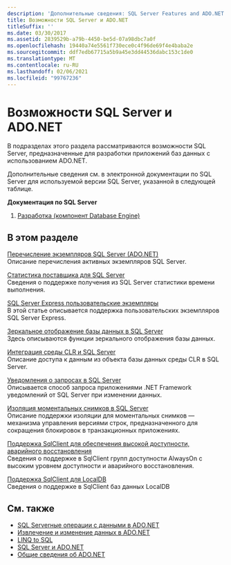 ```yaml
---
description: 'Дополнительные сведения: SQL Server Features and ADO.NET'
title: Возможности SQL Server и ADO.NET
titleSuffix: ''
ms.date: 03/30/2017
ms.assetid: 2839529b-a79b-4450-be5d-07a98dbc7a0f
ms.openlocfilehash: 19440a74e5561f730ece0c4f96de69f4e4baba2e
ms.sourcegitcommit: ddf7edb67715a5b9a45e3dd44536dabc153c1de0
ms.translationtype: MT
ms.contentlocale: ru-RU
ms.lasthandoff: 02/06/2021
ms.locfileid: "99767236"
---
```

# <a name="sql-server-features-and-adonet"></a>Возможности SQL Server и ADO.NET

В подразделах этого раздела рассматриваются возможности SQL Server, предназначенные для разработки приложений баз данных с использованием ADO.NET.  
  
 Дополнительные сведения см. в электронной документации по SQL Server для используемой версии SQL Server, указанной в следующей таблице.  
  
 **Документация по SQL Server**  
  
1. [Разработка (компонент Database Engine)](/previous-versions/sql/sql-server-2008/bb500155(v=sql.100))  
  
## <a name="in-this-section"></a>В этом разделе  

 [Перечисление экземпляров SQL Server (ADO.NET)](enumerating-instances-of-sql-server.md)  
 Описание перечисления активных экземпляров SQL Server.  
  
 [Статистика поставщика для SQL Server](provider-statistics-for-sql-server.md)  
 Сведения о поддержке получения из SQL Server статистики времени выполнения.  
  
 [SQL Server Express пользовательские экземпляры](sql-server-express-user-instances.md)  
 В этой статье описывается поддержка пользовательских экземпляров SQL Server Express.  
  
 [Зеркальное отображение базы данных в SQL Server](database-mirroring-in-sql-server.md)  
 Здесь описываются функции зеркального отображения базы данных.  
  
 [Интеграция среды CLR и SQL Server](sql-server-common-language-runtime-integration.md)  
 Описание доступа к данным из объекта базы данных среды CLR в SQL Server.  
  
 [Уведомления о запросах в SQL Server](query-notifications-in-sql-server.md)  
 Описывается способ запроса приложениями .NET Framework уведомлений от SQL Server при изменении данных.  
  
 [Изоляция моментальных снимков в SQL Server](snapshot-isolation-in-sql-server.md)  
 Описание поддержки изоляции для моментальных снимков — механизма управления версиями строк, предназначенного для сокращения блокировок в транзакционных приложениях.  
  
 [Поддержка SqlClient для обеспечения высокой доступности, аварийного восстановления](sqlclient-support-for-high-availability-disaster-recovery.md)  
 Сведения о поддержке в SqlClient групп доступности AlwaysOn с высоким уровнем доступности и аварийного восстановления.  
  
 [Поддержка SqlClient для LocalDB](sqlclient-support-for-localdb.md)  
 Сведения о поддержке в SqlClient баз данных LocalDB  
  
## <a name="see-also"></a>См. также

- [SQL Serverные операции с данными в ADO.NET](sql-server-data-operations.md)
- [Извлечение и изменение данных в ADO.NET](../retrieving-and-modifying-data.md)
- [LINQ to SQL](./linq/index.md)
- [SQL Server и ADO.NET](index.md)
- [Общие сведения об ADO.NET](../ado-net-overview.md)
